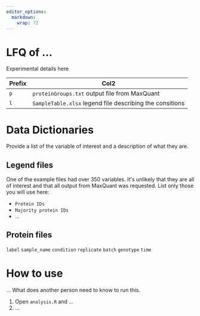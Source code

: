 ```yaml
---
editor_options: 
  markdown: 
    wrap: 72
---
```


# LFQ of ...

Experimental details here

| Prefix | Col2                                                     |
|--------|----------------------------------------------------------|
| `p`    | `proteinGroups.txt` output file from MaxQuant            |
| `l`    | `SampleTable.xlsx` legend file describing the consitions |

# Data Dictionaries

Provide a list of the variable of interest and a description of what
they are.

## Legend files

One of the example files had over 350 variables. It's unlikely that they
are all of interest and that all output from MaxQuant was requested.
List only those you will use here:

-   `Protein IDs`
-   `Majority protein IDs`
-   ...

## Protein files

`label` `sample_name` `condition` `replicate` `batch` `genotype` `time`

# How to use

... What does another person need to know to run this.

1.  Open `analysis.R` and ...
2.  ...
